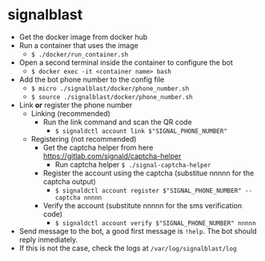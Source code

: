 # signalblast

* Get the docker image from docker hub
* Run a container that uses the image
  * `$ ./docker/run_container.sh`
* Open a second terminal inside the container to configure the bot
  * `$ docker exec -it <container name> bash`
* Add the bot phone number to the config file
  * `$ micro ./signalblast/docker/phone_number.sh`
  * `$ source ./signalblast/docker/phone_number.sh`
* Link **or** register the phone number
  * Linking (recommended)
    * Run the link command and scan the QR code
      * `$ signaldctl account link $"SIGNAL_PHONE_NUMBER"`
  * Registering (not recommended)
    * Get the captcha helper from here https://gitlab.com/signald/captcha-helper
      * Run captcha helper `$ ./signal-captcha-helper`
    * Register the account using the captcha (substitue nnnnn for the captcha output)
      * `$ signaldctl account register $"SIGNAL_PHONE_NUMBER" --captcha nnnnn`
    * Verify the account (substitute nnnnn for the sms verification code)
      * `$ signaldctl account verify $"SIGNAL_PHONE_NUMBER" nnnnn`
* Send message to the bot, a good first message is `!help`. The bot should reply inmediately.
* If this is not the case, check the logs at `/var/log/signalblast/log`
